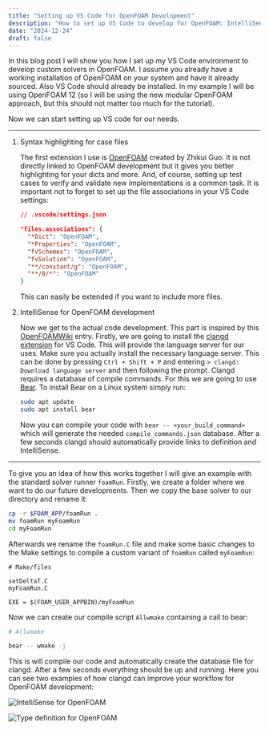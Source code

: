 ```yaml
---
title: "Setting up VS Code for OpenFOAM Development"
description: "How to set up VS Code to develop for OpenFOAM: IntelliSense and more."
date: "2024-12-24"
draft: false
---
```


In this blog post I will show you how I set up my VS Code environment to develop custom solvers in OpenFOAM. I assume you already have a working installation of OpenFOAM on your system and have it already sourced. Also VS Code should already be installed. In my example I will be using OpenFOAM 12 (so I will be using the new modular OpenFOAM approach, but this should not matter too much for the tutorial).

Now we can start setting up VS code for our needs.

---

1. Syntax highlighting for case files

    The first extension I use is 
    [OpenFOAM](https://marketplace.visualstudio.com/items?itemName=zhikui.vscode-openfoam) created by Zhikui Guo.
    It is not directly linked to OpenFOAM development but it gives you better highlighting for your dicts and more. And, of course, setting up test cases to verify and validate new implementations is a common task.
    It is important not to forget to set up the file associations in your VS Code settings:

    ```json
    // .vscode/settings.json

    "files.associations": {
      "*Dict": "OpenFOAM",
      "*Properties": "OpenFOAM",
      "fvSchemes": "OpenFOAM",
      "fvSolution": "OpenFOAM",
      "**/constant/g": "OpenFOAM",
      "**/0/*": "OpenFOAM"
    }
    ```

    This can easily be extended if you want to include more files.


2. IntelliSense for OpenFOAM development

    Now we get to the actual code development. This part is inspired by this [OpenFOAMWiki](https://openfoamwiki.net/index.php/HowTo_Use_OpenFOAM_with_Visual_Studio_Code) entry. Firstly, we are going to install the [clangd extension](https://marketplace.visualstudio.com/items?itemName=llvm-vs-code-extensions.vscode-clangd) for VS Code. This will provide the language server for our uses. Make sure you actually install the necessary language server. This can be done by pressing `Ctrl + Shift + P` and entering `> clangd: Download language server` and then following the prompt. Clangd requires a database of compile commands. For this we are going to use [Bear](https://github.com/rizsotto/Bear). To install Bear on a Linux system simply run:
    
    ```bash
    sudo apt update
    sudo apt install bear
    ```

    Now you can compile your code with `bear -- <your_build_command>` which will generate the needed `compile_commands.json` database. After a few seconds clangd should automatically provide links to definition and IntelliSense.

---

To give you an idea of how this works together I will give an example with the standard solver runner `foamRun`.
Firstly, we create a folder where we want to do our future developments. Then we copy the base solver to our directory and rename it:

```bash
cp -r $FOAM_APP/foamRun .
mv foamRun myFoamRun
cd myFoamRun
```

Afterwards we rename the `foamRun.C` file and make some basic changes to the Make settings to compile a custom variant of `foamRun` called `myFoamRun`: 

```make
# Make/files

setDeltaT.C
myFoamRun.C

EXE = $(FOAM_USER_APPBIN)/myFoamRun
```

Now we can create our compile script `Allwmake` containing a call to bear:

```bash
# Allwmake

bear -- wmake -j
```

This is will compile our code and automatically create the database file for clangd. After a few seconds everything should be up and running. Here you can see two examples of how clangd can improve your workflow for OpenFOAM development:

![IntelliSense for OpenFOAM](/blog-1/openfoam-intellisense.png)

![Type definition for OpenFOAM](/blog-1/openfoam-type-definition.png)